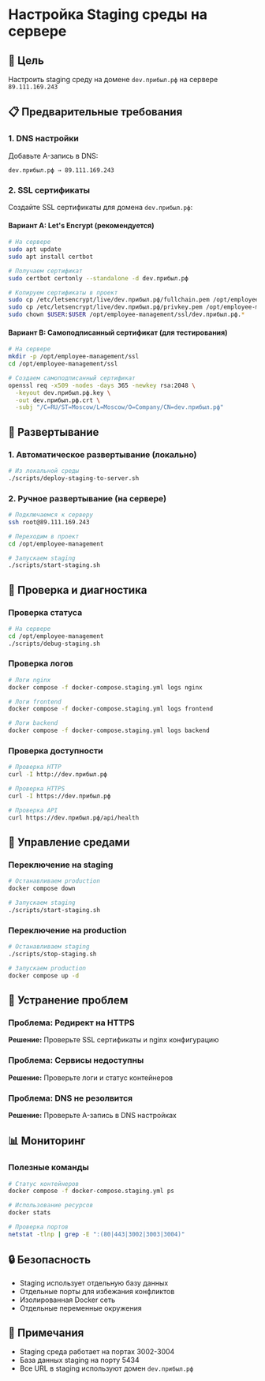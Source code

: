 # Настройка Staging среды на сервере

## 🎯 Цель

Настроить staging среду на домене `dev.прибыл.рф` на сервере `89.111.169.243`

## 📋 Предварительные требования

### 1. DNS настройки

Добавьте A-запись в DNS:

```
dev.прибыл.рф → 89.111.169.243
```

### 2. SSL сертификаты

Создайте SSL сертификаты для домена `dev.прибыл.рф`:

#### Вариант A: Let's Encrypt (рекомендуется)

```bash
# На сервере
sudo apt update
sudo apt install certbot

# Получаем сертификат
sudo certbot certonly --standalone -d dev.прибыл.рф

# Копируем сертификаты в проект
sudo cp /etc/letsencrypt/live/dev.прибыл.рф/fullchain.pem /opt/employee-management/ssl/dev.прибыл.рф.crt
sudo cp /etc/letsencrypt/live/dev.прибыл.рф/privkey.pem /opt/employee-management/ssl/dev.прибыл.рф.key
sudo chown $USER:$USER /opt/employee-management/ssl/dev.прибыл.рф.*
```

#### Вариант B: Самоподписанный сертификат (для тестирования)

```bash
# На сервере
mkdir -p /opt/employee-management/ssl
cd /opt/employee-management/ssl

# Создаем самоподписанный сертификат
openssl req -x509 -nodes -days 365 -newkey rsa:2048 \
  -keyout dev.прибыл.рф.key \
  -out dev.прибыл.рф.crt \
  -subj "/C=RU/ST=Moscow/L=Moscow/O=Company/CN=dev.прибыл.рф"
```

## 🚀 Развертывание

### 1. Автоматическое развертывание (локально)

```bash
# Из локальной среды
./scripts/deploy-staging-to-server.sh
```

### 2. Ручное развертывание (на сервере)

```bash
# Подключаемся к серверу
ssh root@89.111.169.243

# Переходим в проект
cd /opt/employee-management

# Запускаем staging
./scripts/start-staging.sh
```

## 🔧 Проверка и диагностика

### Проверка статуса

```bash
# На сервере
cd /opt/employee-management
./scripts/debug-staging.sh
```

### Проверка логов

```bash
# Логи nginx
docker compose -f docker-compose.staging.yml logs nginx

# Логи frontend
docker compose -f docker-compose.staging.yml logs frontend

# Логи backend
docker compose -f docker-compose.staging.yml logs backend
```

### Проверка доступности

```bash
# Проверка HTTP
curl -I http://dev.прибыл.рф

# Проверка HTTPS
curl -I https://dev.прибыл.рф

# Проверка API
curl https://dev.прибыл.рф/api/health
```

## 🔄 Управление средами

### Переключение на staging

```bash
# Останавливаем production
docker compose down

# Запускаем staging
./scripts/start-staging.sh
```

### Переключение на production

```bash
# Останавливаем staging
./scripts/stop-staging.sh

# Запускаем production
docker compose up -d
```

## 🐛 Устранение проблем

### Проблема: Редирект на HTTPS

**Решение:** Проверьте SSL сертификаты и nginx конфигурацию

### Проблема: Сервисы недоступны

**Решение:** Проверьте логи и статус контейнеров

### Проблема: DNS не резолвится

**Решение:** Проверьте A-запись в DNS настройках

## 📊 Мониторинг

### Полезные команды

```bash
# Статус контейнеров
docker compose -f docker-compose.staging.yml ps

# Использование ресурсов
docker stats

# Проверка портов
netstat -tlnp | grep -E ":(80|443|3002|3003|3004)"
```

## 🔒 Безопасность

- Staging использует отдельную базу данных
- Отдельные порты для избежания конфликтов
- Изолированная Docker сеть
- Отдельные переменные окружения

## 📝 Примечания

- Staging среда работает на портах 3002-3004
- База данных staging на порту 5434
- Все URL в staging используют домен `dev.прибыл.рф`
